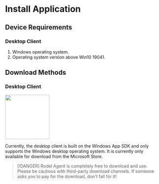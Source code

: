 # Install Application

## Device Requirements

### Desktop Client

1. Windows operating system.
2. Operating system version above Win10 19041.

## Download Methods

### Desktop Client

<p align="left">
  <a title="Get from Microsoft" href="https://www.microsoft.com/store/apps/9NB0NB3MLQTM?launch=true&mode=full" target="_blank">
    <picture>
      <source srcset="https://get.microsoft.com/images/en-US%20light.svg" media="(prefers-color-scheme: dark)" />
      <source srcset="https://get.microsoft.com/images/en-US%20dark.svg" media="(prefers-color-scheme: light), (prefers-color-scheme: no-preference)" />
      <img src="https://get.microsoft.com/images/en-US%20dark.svg" width=144 />
    </picture>
  </a>
</p>

Currently, the desktop client is built on the Windows App SDK and only supports the Windows desktop operating system. It is currently only available for download from the Microsoft Store.

> [!DANGER]
> Rodel Agent is completely free to download and use. Please be cautious with third-party download channels. If someone asks you to pay for the download, don't fall for it!